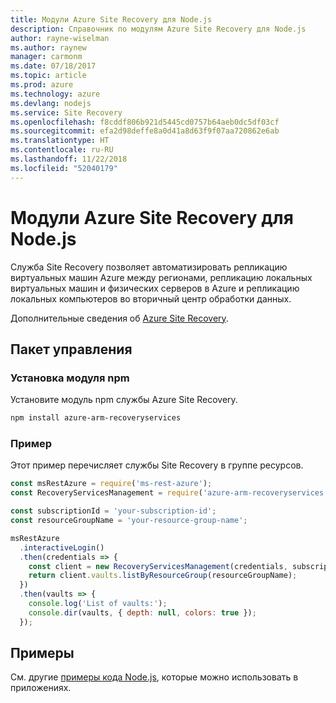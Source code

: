 ```yaml
---
title: Модули Azure Site Recovery для Node.js
description: Справочник по модулям Azure Site Recovery для Node.js
author: rayne-wiselman
ms.author: raynew
manager: carmonm
ms.date: 07/18/2017
ms.topic: article
ms.prod: azure
ms.technology: azure
ms.devlang: nodejs
ms.service: Site Recovery
ms.openlocfilehash: f8cddf806b921d5445cd0757b64aeb0dc5df03cf
ms.sourcegitcommit: efa2d98deffe8a0d41a8d63f9f07aa720862e6ab
ms.translationtype: HT
ms.contentlocale: ru-RU
ms.lasthandoff: 11/22/2018
ms.locfileid: "52040179"
---
```

# <a name="azure-site-recovery-modules-for-nodejs"></a>Модули Azure Site Recovery для Node.js

Служба Site Recovery позволяет автоматизировать репликацию виртуальных машин Azure между регионами, репликацию локальных виртуальных машин и физических серверов в Azure и репликацию локальных компьютеров во вторичный центр обработки данных.

Дополнительные сведения об [Azure Site Recovery](https://docs.microsoft.com/azure/site-recovery/site-recovery-overview).

## <a name="management-package"></a>Пакет управления

### <a name="install-the-npm-module"></a>Установка модуля npm

Установите модуль npm службы Azure Site Recovery.

```bash
npm install azure-arm-recoveryservices
```

### <a name="example"></a>Пример

Этот пример перечисляет службы Site Recovery в группе ресурсов.

```javascript
const msRestAzure = require('ms-rest-azure');
const RecoveryServicesManagement = require('azure-arm-recoveryservices');

const subscriptionId = 'your-subscription-id';
const resourceGroupName = 'your-resource-group-name';

msRestAzure
  .interactiveLogin()
  .then(credentials => {
    const client = new RecoveryServicesManagement(credentials, subscriptionId);
    return client.vaults.listByResourceGroup(resourceGroupName);
  })
  .then(vaults => {
    console.log('List of vaults:');
    console.dir(vaults, { depth: null, colors: true });
  });
```

## <a name="samples"></a>Примеры

См. другие [примеры кода Node.js](https://azure.microsoft.com/resources/samples/?platform=nodejs), которые можно использовать в приложениях.
